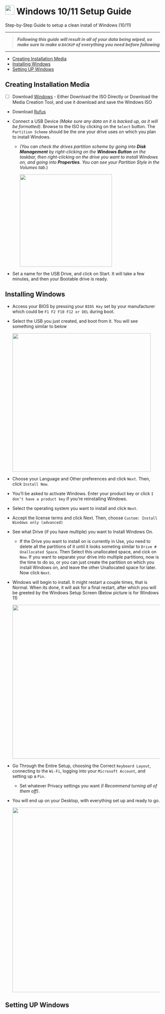 # <img src="https://user-images.githubusercontent.com/81617629/163785707-deed9383-3d8f-40ed-b5e2-c3f0662099ce.png" width="30"> Windows 10/11 Setup Guide
Step-by-Step Guide to setup a clean install of Windows (10/11)

***

> _**Following this guide will result in all of your data being wiped, so make sure to make a `BACKUP` of everything you need before following**_

***

- [Creating Installation Media](##Creating-Installation-Media)
- [Installing Windows](##Installing-Windows)
- [Setting UP Windows](##Setting-UP-Windows)

## Creating Installation Media

- [ ] Download [Windows](https://www.microsoft.com/en-us/software-download/) - Either Download the ISO Directly or Download the Media Creation Tool, and use it download and save the Windows ISO 
- Download [Rufus](https://rufus.ie/en/) 
- Connect a USB Device _(Make sure any data on it is backed up, as it will be formatted)_. Browse to the ISO by clicking on the `Select` button. The `Partition Scheme` should be the one your drive uses on which you plan to install Windows.
  - _(You can check the drives partition scheme by going into **Disk Management** by right-clicking on the **Windows Button** on the taskbar, then right-clicking on the drive you want to install Windows on, and going into **Properties**. You can see your Partition Style in the Volumes tab._)

     <img src="https://user-images.githubusercontent.com/81617629/163786938-d6a8417e-4701-4634-a7e0-9f3d6eeceabf.png" width="300">
    
- Set a name for the USB Drive, and click on Start. It will take a few minutes, and then your Bootable drive is ready.


## Installing Windows

- Access your BIOS by pressing your `BIOS Key` set by your manufacturer which could be `F1 F2 F10 F12 or DEL` during boot.
- Select the USB you just created, and boot from it. You will see something similar to below

     <img src="https://user-images.githubusercontent.com/81617629/163790441-3e0b95e1-10e6-4fc5-b886-e17f383509ee.png" width="450">

- Choose your Language and Other preferences and click `Next`. Then, click `Install Now`.
- You’ll be asked to activate Windows. Enter your product key or click `I don’t have a product key` if you’re reinstalling Windows.
- Select the operating system you want to install and click `Next`.
- Accept the license terms and click Next. Then, choose `Custom: Install Windows only (advanced)`
- See what Drive (if you have multiple) you want to Install Windows On. 
  - If the Drive you want to install on is currently in Use, you need to delete all the partitions of it until it looks someting similar to `Drive # Unallocated Space`. Then Select this unallocated space, and cick on `New`. If you want to separate your drive into multiple partitions, now is the time to do so, or you can just create the partition on which you install Windows on, and leave the other Unallocated space for later. Now click `Next`.
- Windows will begin to install. It might restart a couple times, that is Normal. When its done, it will ask for a final restart, after which you will be greeted by the Windows Setup Screen (Below picture is for Windows 11)

     <img src="https://user-images.githubusercontent.com/81617629/163792307-9de88fd8-1e97-430d-8acd-172063f174df.png" width="500">

- Go Through the Entire Setup, choosing the Correct `Keyboard Layout`, connecting to the `Wi-Fi`, logging into your `Microsoft Account`, and setting up a `Pin`. 
  - Set whatever Privacy settings you want _(I Recommend turning all of them off)_.
- You will end up on your Desktop, with everything set up and ready to go.

     <img src="https://user-images.githubusercontent.com/81617629/163793037-c8865794-3079-45e4-b959-3aa4e4d0780f.png" width="600">


## Setting UP Windows









